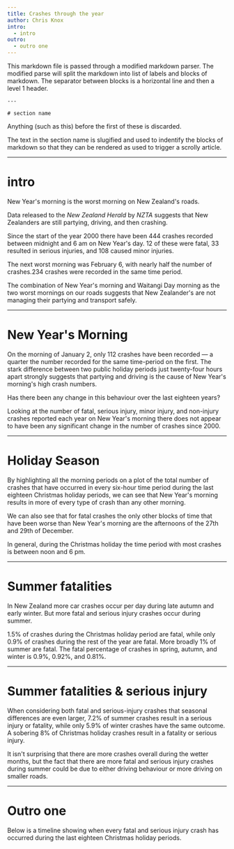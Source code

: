 ```yaml
---
title: Crashes through the year
author: Chris Knox
intro:
  - intro
outro:
  - outro one
---
```


This markdown file is passed through a modified markdown parser.
The modified parse will split the markdown into list of labels
and blocks of markdown. The separator between blocks is a horizontal line
and then a level 1 header. 

```
---

# section name
```

Anything (such as this) before the first of these is discarded. 

The text in the section name is slugified and used to indentify
the blocks of markdown so that they can be rendered as used to
trigger a scrolly article.

---

# intro


New Year's morning is the worst morning on New Zealand's roads.

Data released to the _New Zealand Herald_ by _NZTA_ suggests that New Zealanders are still partying, driving, and then crashing.

Since the start of the year 2000 there have been 444 crashes recorded between
midnight and 6 am on New Year's day. 12 of these were fatal, 33 resulted in serious injuries, and 108 caused minor injuries.

The next worst morning was February 6, with nearly half the number of crashes.234 crashes were recorded in the same time period.

The combination of New Year's morning and Waitangi Day morning as the two worst mornings on our roads suggests that New Zealander's are not managing their partying and transport safely.

---

# New Year's Morning

On the morning of January 2, only 112 crashes have been recorded &mdash; a quarter the number recorded for the same time-period on the first. The stark difference between two public holiday periods just twenty-four hours apart strongly suggests that partying and driving is the cause of New Year's morning's high crash numbers.

Has there been any change in this behaviour over the last eighteen years? 

Looking at the number of fatal, serious injury, minor injury, and non-injury
crashes reported each year on New Year's morning there does not appear to have been any significant change in the number of crashes since 2000.



---

# Holiday Season

By highlighting all the morning periods on a plot of the total number of crashes that have occurred in every six-hour time period during the last eighteen Christmas holiday periods, we can see that New Year's morning results in more of every type of crash than any other morning.

We can also see that for fatal crashes the only other blocks of time that have been worse than New Year's morning are the afternoons of the 27th and 29th of December.

In general, during the Christmas holiday the time period with most crashes is  between noon and 6 pm.

---

# Summer fatalities

In New Zealand more car crashes occur per day during late autumn and early winter. But more fatal and serious injury crashes occur during summer.

1.5% of crashes during the Christmas holiday period are fatal, while only 0.9% of crashes during the rest of the year are fatal. More broadly 1% of summer are fatal. The fatal percentage of crashes in spring, autumn, and winter is 0.9%, 0.92%, and 0.81%. 

---

# Summer fatalities & serious injury

When considering both fatal and serious-injury crashes that seasonal differences are even larger, 7.2% of summer crashes result in a serious injury or fatality, while only 5.9% of winter crashes have the same outcome. A sobering 8% of Christmas holiday crashes result in a fatality or serious injury.

It isn't surprising that there are more crashes overall during the wetter months, but the fact that there are more fatal and serious injury crashes during  summer could be due to either driving behaviour or more driving on smaller roads.

---

# Outro one

Below is a timeline showing when every fatal and serious injury crash has occurred during the last eighteen Christmas holiday periods.

